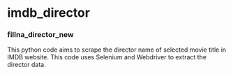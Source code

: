 # imdb_director
### fillna_director_new 
This python code aims to scrape the director name of selected movie title in IMDB website. This code uses Selenium and Webdriver to extract the director data.
